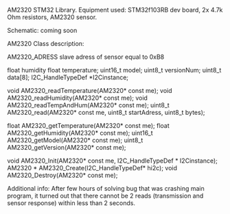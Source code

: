 AM2320 STM32 Library.
Equipment used: STM32f103RB dev board, 2x 4.7k Ohm resistors, AM2320 sensor.

Schematic:
coming soon

AM2320 Class description:

AM2320_ADRESS            slave adress of sensor equal to 0xB8

float humidity
float temperature;
uint16_t model;
uint8_t versionNum;
uint8_t data[8];
I2C_HandleTypeDef *I2Cinstance;

void AM2320_readTemperature(AM2320* const me);
void AM2320_readHumidity(AM2320* const me);
void AM2320_readTempAndHum(AM2320* const me);
uint8_t AM2320_read(AM2320* const me, uint8_t startAdress, uint8_t bytes);

float AM2320_getTemperature(AM2320* const me);
float AM2320_getHumidity(AM2320* const me);
uint16_t AM2320_getModel(AM2320* const me);
uint8_t AM2320_getVersion(AM2320* const me);


void AM2320_Init(AM2320* const me, I2C_HandleTypeDef * I2Cinstance);
AM2320 * AM2320_Create(I2C_HandleTypeDef* hi2c);
void AM2320_Destroy(AM2320* const me);



Additional info:
After few hours of solving bug that was crashing main program, it turned out that there cannot be 2 reads (transmission and sensor response) within less than 2 seconds.

